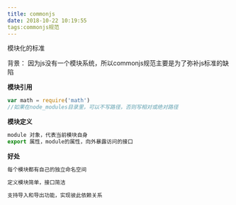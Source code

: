 ```yaml
---
title: commonjs
date: 2018-10-22 10:19:55
tags:commonjs规范
---
```


模块化的标准

背景： 因为js没有一个模块系统，所以commonjs规范主要是为了弥补js标准的缺陷

**模块引用**

```js
var math = require('math') 
//如果在node_modules目录里，可以不写路径，否则写相对或绝对路径
```

**模块定义**

```js
module 对象，代表当前模块自身
export 属性，module的属性，向外暴露访问的接口
```

**好处**

```js
每个模块都有自己的独立命名空间

定义模块简单，接口简洁

支持导入和导出功能，实现彼此依赖关系

```

